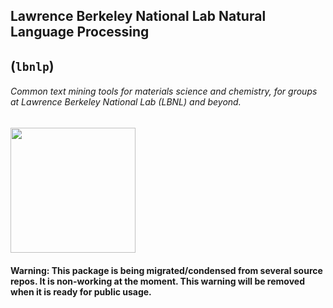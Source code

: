 ## Lawrence Berkeley National Lab Natural Language Processing 
## (`lbnlp`)
###### Common text mining tools for materials science and chemistry, for groups at Lawrence Berkeley National Lab (LBNL) and beyond.


<img src="https://github.com/lbnlp/lbnlp/raw/master/logo.jpg" width="200"/>




#### Warning: This package is being migrated/condensed from several source repos. It is non-working at the moment. This warning will be removed when it is ready for public usage.